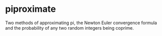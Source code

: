 # piproximate
Two methods of approximating pi, the Newton Euler convergence formula and the probability of any two random integers being coprime.
